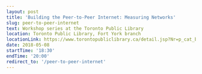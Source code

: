```yaml
---
layout: post
title: 'Building the Peer-to-Peer Internet: Measuring Networks'
slug: peer-to-peer-internet
text: Workshop series at the Toronto Public Library
location: Toronto Public Library, Fort York branch
locationLink: https://www.torontopubliclibrary.ca/detail.jsp?Nr=p_cat_branch_name:Fort%20York
date: 2018-05-08
startTime: '18:30'
endTime: '20:00'
redirect_to: '/peer-to-peer-internet'
---
```

